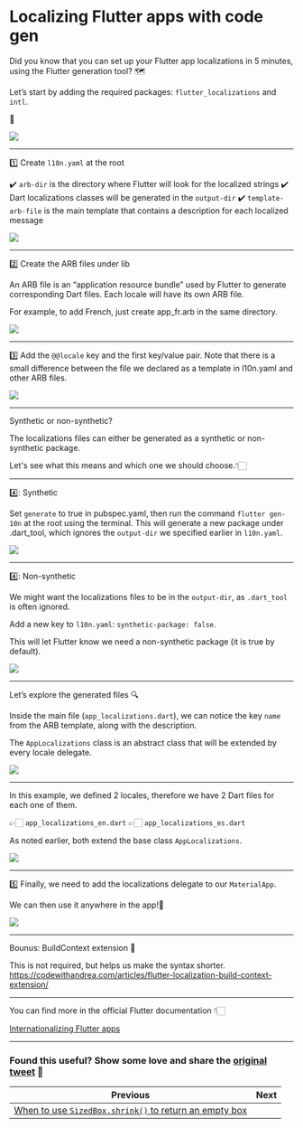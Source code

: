 # Localizing Flutter apps with code gen

Did you know that you can set up your Flutter app localizations in 5 minutes, using the Flutter generation tool? 🗺

Let’s start by adding the required packages: `flutter_localizations` and `intl`.

🧵

![](070.1.png)

---

1️⃣ Create `l10n.yaml` at the root

✔️ `arb-dir` is the directory where Flutter will look for the localized strings
✔️ Dart localizations classes will be generated in the `output-dir`
✔️ `template-arb-file` is the main template that contains a description for each localized message

![](070.2.png)

---

2️⃣ Create the ARB files under lib

An ARB file is an “application resource bundle” used by Flutter to generate corresponding Dart files. Each locale will have its own ARB file.

For example, to add French, just create app_fr.arb in the same directory.

![](070.3.png)

---

3️⃣ Add the `@@locale` key and the first key/value pair. Note that there is a small difference between the file we declared as a template in l10n.yaml and other ARB files.

![](070.4.png)

---

Synthetic or non-synthetic?

The localizations files can either be generated as a synthetic or non-synthetic package.

Let's see what this means and which one we should choose.👇🏻

---

4️⃣: Synthetic

Set `generate` to true in pubspec.yaml, then run the command `flutter gen-10n` at the root using the terminal. This will generate a new package under .dart_tool, which ignores the `output-dir` we specified earlier in `l10n.yaml`.

![](070.5.png)

---

4️⃣: Non-synthetic

We might want the localizations files to be in the `output-dir`, as `.dart_tool` is often ignored.

Add a new key to `l10n.yaml`: `synthetic-package: false`.

This will let Flutter know we need a non-synthetic package (it is true by default).

![](070.6.png)

---

Let’s explore the generated files 🔍

Inside the main file (`app_localizations.dart`), we can notice the key `name` from the ARB template, along with the description. 

The `AppLocalizations` class is an abstract class that will be extended by every locale delegate.

![](070.7.png)

---

In this example, we defined 2 locales, therefore we have 2 Dart files for each one of them. 

👉🏻 `app_localizations_en.dart`
👉🏻 `app_localizations_es.dart`

As noted earlier, both extend the base class `AppLocalizations`.

![](070.8.png)

---

5️⃣ Finally, we need to add the localizations delegate to our `MaterialApp`. 

We can then use it anywhere in the app!🚀

![](070.9.png)

---

Bounus: BuildContext extension 🧩

This is not required, but helps us make the syntax shorter.
https://codewithandrea.com/articles/flutter-localization-build-context-extension/

---

You can find more in the official Flutter documentation 👇🏻

[Internationalizing Flutter apps](https://docs.flutter.dev/development/accessibility-and-localization/internationalization#advanced-locale-definition)

---

### Found this useful? Show some love and share the [original tweet]() 🙏

| Previous | Next |
| -------- | ---- |
| [When to use `SizedBox.shrink()` to return an empty box](../0069-sizedbox-shrink/index.md) | |